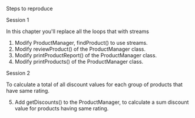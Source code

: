 Steps to reproduce

Session 1

In this chapter you'll replace all the loops that with streams

1. Modify ProductManager, findProduct() to use streams.
2. Modify reviewProduct() of the ProductManager class.
3. Modify printProductReport() of the ProductManager class.
4. Modify printProducts() of the ProductManager class.

Session 2

To calculate a total of all discount values for each group of products that have same rating.

5. Add getDiscounts() to the ProductManager, to calculate a sum discount value for products having same rating.